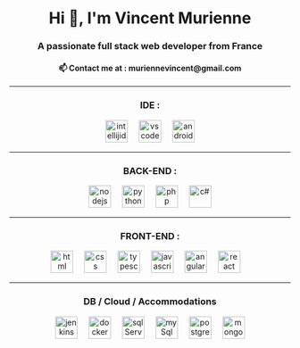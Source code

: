 <h1 align="center">Hi 👋, I'm Vincent Murienne</h1>
<h3 align="center">A passionate full stack web developer from France</h3>
<h4 align="center">📫 Contact me at : muriennevincent@gmail.com</h4>
<hr>
<h3 align="center">IDE :</h3>
<div align="center">
  <img src="https://cdn.simpleicons.org/intellijidea/" height="40" alt="intellijidea"  />
  <img width="12" />
  <img src="https://cdn.simpleicons.org/visualstudiocode/007ACC" height="40" alt="vscode logo"  />
  <img width="12" />
  <img src="https://cdn.simpleicons.org/androidstudio/" height="40" alt="android"  />
</div>
<hr>
<h3 align="center">BACK-END :</h3>
<div align="center">
  <img src="https://cdn.simpleicons.org/nodedotjs/339933" height="40" alt="nodejs"  />
  <img width="12" />
  <img src="https://cdn.simpleicons.org/python/3776AB" height="40" alt="python"  />
  <img width="12" />
  <img src="https://cdn.simpleicons.org/php/777BB4" height="40" alt="php"  />
  <img width="12" />
  <img src="https://cdn.simpleicons.org/csharp/512BD4" height="40" alt="c#"  />
</div>
<hr>
<h3 align="center">FRONT-END :</h3>
<div align="center">
  <img src="https://cdn.simpleicons.org/html5/E34F26" height="40" alt="html"  />
  <img width="12" />
  <img src="https://cdn.simpleicons.org/css3/1572B6" height="40" alt="css"  />
  <img width="12" />
  <img src="https://cdn.simpleicons.org/typescript/3178C6" height="40" alt="typescript"  />
  <img width="12" />
  <img src="https://cdn.simpleicons.org/javascript/F7DF1E" height="40" alt="javascript"  />
  <img width="12" />
  <img src="https://cdn.simpleicons.org/angular/DD0031" height="40" alt="angularjs"  />
  <img width="12" />
  <img src="https://cdn.simpleicons.org/react/61DAFB" height="40" alt="react"  />
  <img width="12" />
</div>
<hr>
<h3 align="center">DB / Cloud / Accommodations</h3>
<div align="center">
  <img src="https://cdn.simpleicons.org/jenkins/D24939" height="40" alt="jenkins"  />
  <img width="12" />
  <img src="https://cdn.simpleicons.org/docker/2496ED" height="40" alt="docker"  />
  <img width="12" />
  <img src="https://cdn.simpleicons.org/microsoftsqlserver/CC2927" height="40" alt="sqlServer"  />
  <img width="12" />
  <img src="https://cdn.simpleicons.org/mysql/#4479A1" height="40" alt="mySql"  />
  <img width="12" />
  <img src="https://cdn.simpleicons.org/postgresql/4169E1" height="40" alt="postgreSQL"  />
  <img width="12" />
  <img src="https://cdn.simpleicons.org/mongodb/47A248" height="40" alt="mongoDB"  />
</div>
